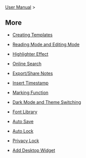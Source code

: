 [User Manual](/dragonnest/drawnote/manual/en) >

More
---

- [Creating Templates](creating_templates.md)

- [Reading Mode and Editing Mode](reading_mode_and_editing_mode.md)

- [Highlighter Effect](highlighter_effect.md)

- [Online Search](online_search.md)

- [Export/Share Notes](export_share_notes.md)

- [Insert Timestamp](insert_timestamp.md)

- [Marking Function](marking_function.md)

- [Dark Mode and Theme Switching](dark_mode_theme.md)

- [Font Library](font_library.md)

- [Auto Save](autosave.md)

- [Auto Lock](automatic_locking.md)

- [Privacy Lock](privacy_lock.md)

- [Add Desktop Widget](add_desktop_widget.md)